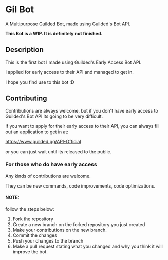 # Gil Bot 

A Multipurpose Guilded Bot, made using Guilded's Bot API.

**This Bot is a WIP. It is definitely not finished.**

## Description

This is the first bot I made using Guilded's Early Access Bot API.    

I applied for early access to their API and managed to get in.

I hope you find use to this bot :D

## Contributing


Contributions are always welcome, but if you don't have early access to Guilded's Bot API its going to be very difficult.

If you want to apply for their early access to their API, you can always fill out an application to get in at:

https://www.guilded.gg/API-Official

or you can just wait until its released to the public.

### For those who do have early access

Any kinds of contributions are welcome. 

They can be new commands, code improvements, code optimizations.

#### NOTE: 

follow the steps below:

1. Fork the repository
2. Create a new branch on the forked repository you just created
3. Make your contributions on the new branch.
4. Commit the changes
5. Push your changes to the branch
6. Make a pull request stating what you changed and why you think it will improve the bot.